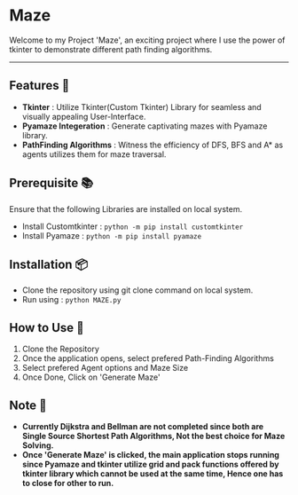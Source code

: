 # Maze
Welcome to my Project 'Maze', an exciting project where I use the power of tkinter to demonstrate different path finding algorithms. 

- - - -

## Features 🔑
* __Tkinter__ : Utilize Tkinter(Custom Tkinter) Library for seamless and visually appealing User-Interface.
* __Pyamaze Integeration__ : Generate captivating mazes with Pyamaze library.
* __PathFinding Algorithms__ : Witness the efficiency of DFS, BFS and A* as agents utilizes them for maze traversal.

## Prerequisite 📚
Ensure that the following Libraries are installed on local system.
* Install Customtkinter : `python -m pip install customtkinter`
* Install Pyamaze : `python -m pip install pyamaze`

## Installation 📦
* Clone the repository using git clone command on local system.
* Run using : `python MAZE.py`

## How to Use 🤔
1. Clone the Repository
2. Once the application opens, select prefered Path-Finding Algorithms
3. Select prefered Agent options and Maze Size
4. Once Done, Click on 'Generate Maze'

## Note 📌
* __Currently Dijkstra and Bellman are not completed since both are Single Source Shortest Path Algorithms, Not the best choice for Maze Solving.__
* __Once 'Generate Maze' is clicked, the main application stops running since Pyamaze and tkinter utilize grid and pack functions offered by tkinter library which cannot be used at the same time, Hence one has to close for other to run.__

